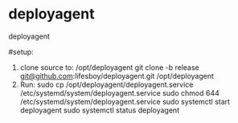 # deployagent
deployagent

#setup:
1. clone source to: /opt/deployagent
git clone -b release git@github.com:lifesboy/deployagent.git /opt/deployagent
2. Run:
sudo cp /opt/deployagent/deployagent.service /etc/systemd/system/deployagent.service
sudo chmod 644 /etc/systemd/system/deployagent.service
sudo systemctl start deployagent
sudo systemctl status deployagent